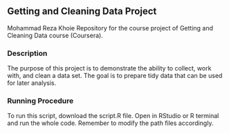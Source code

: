 ## Getting and Cleaning Data Project
Mohammad Reza Khoie
Repository for the course project of Getting and Cleaning Data course (Coursera).

### Description
The purpose of this project is to demonstrate the ability to collect, work with, and clean a data set. The goal is to prepare tidy data that can be used for later analysis.

### Running Procedure
To run this script, download the script.R file. Open in RStudio or R terminal and run the whole code. Remember to modify the path files accordingly.
